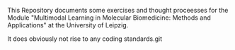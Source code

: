 This Repository documents some exercises and thought proceesses for the Module "Multimodal Learning in Molecular Biomedicine: Methods and Applications" at the University of Leipzig.

It does obviously not rise to any coding standards.git 